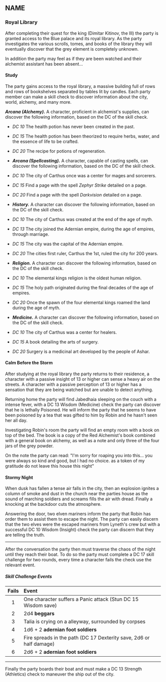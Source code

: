 ## NAME


### Royal Library
After completing their quest for the king (Dimitar Kitinov, the III) the party is granted access to the Blue palace and its royal library. As the party investigates the various scrolls, tomes, and books of the library they will eventually discover that the grey element is completely unknown.

In addition the party may feel as if they are been watched and their alchemist assistant has been absent...

#### Study
The party gains access to the royal library, a massive building full of rows and rows of bookshelves separated by tables lit by candles. Each party member can make a skill check to discover information about the city, world, alchemy, and many more.

***Arcana (Alchemy).*** A character, proficient in alchemist's supplies, can discover the following information, based on the DC of the skill check. 
- *DC 10* The health potion has never been created in the past. 
- *DC 15* The health potion has been theorized to require herbs, water, and the essence of life to be crafted. 
- *DC 20* The recipe for potions of regeneration.

- ***Arcana (Spellcasting).*** A character, capable of casting spells, can discover the following information, based on the DC of the skill check.
- *DC 10* The city of Carthus once was a center for mages and sorcerers.
- *DC 15* Find a page with the spell *Zephyr Strike* detailed on a page.
- *DC 20* Find a page with the spell *Darkvision* detailed on a page.

- ***History.*** A character can discover the following information, based on the DC of the skill check. 
- *DC 10* The city of Carthus was created at the end of the age of myth.
- *DC 13* The city joined the Adernian empire, during the age of empires, through marriage.
- *DC 15* The city was the capital of the Adernian empire.
- *DC 20* The cities first ruler, Carthus the 1st, ruled the city for 200 years.

- ***Religion.*** A character can discover the following information, based on the DC of the skill check. 
- *DC 10* The elemental kings religion is the oldest human religion.
- *DC 15* The holy path originated during the final decades of the age of empires.
- *DC 20* Once the spawn of the four elemental kings roamed the land during the age of myth.

- ***Medicine.*** A character can discover the following information, based on the DC of the skill check. 
- *DC 10* The city of Carthus was a center for healers.
- *DC 15* A book detailing the arts of surgery.
- *DC 20* Surgery is a medicinal art developed by the people of Ashar.


#### Calm Before the Storm
After studying at the royal library the party returns to their residence, a character with a passive insight of 13 or higher can sense a heavy air on the streets. A character with a passive perception of 13 or higher has a sensation that they are being watched but are unable to detect anything.

Returning home the party will find Jabedhaia sleeping on the couch with a intense fever, with a DC 13 Wisdom (Medicine) check the party can discover that he is lethally Poisoned. He will inform the party that he seems to have been poisoned by a tea that was gifted to him by Robin and he hasn't seen her all day.

Investigating Robin's room the party will find an empty room with a book on top of the bed. The book is a copy of the Red Alchemist's book combined with a general book on alchemy, as well as a note and only three of the four jars of the grey powder.

On the note the party can read: "I'm sorry for roaping you into this... you were always so kind and good, but I had no choice. as a token of my gratitude do not leave this house this night"


#### Stormy Night
When dusk has fallen a tense air falls in the city, then an explosion ignites a column of smoke and dust in the church near the parties house as the sound of marching soldiers and screams fills the air with dread. Finally a knocking at the backdoor cuts the atmosphere.

Answering the door, two elven mariners inform the party that Robin has order them to assist them to escape the night. The party can easily discern that the two elves were the escaped mariners from Lyneth's crew but with a successful DC 10 Wisdom (Insight) check the party can discern that they are telling the truth.

___
After the conversation the party then must traverse the chaos of the night until they reach their boat. To do so the party must complete a DC 17 skill challenge for two rounds, every time a character fails the check use the relevant event.

##### Skill Challenge Events
| Fails | Event                                                           |
|:-:|:--------------------------------------------------------------------|
| 1 | One character suffers a Panic attack (Stun DC 15 Wisdom save)       |
| 2 | 2d4 **beggars**                                                     |
| 3 | Talia is crying on a alleyway, surrounded by corpses                |
| 4 | 1d6 + 2 **adernian foot soldiers**                                  |
| 5 | Fire spreads in the path (DC 17 Dexterity save, 2d6 or half damage) |
| 6 | 2d6 + 2 **adernian foot soldiers**                                  |

___
Finally the party boards their boat and must make a DC 13 Strength (Athletics) check to maneuver the ship out of the city.





